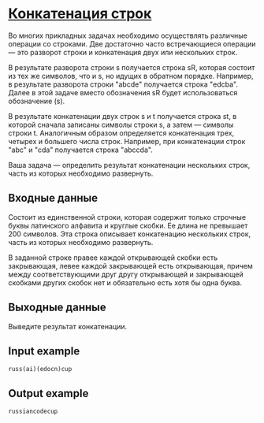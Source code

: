 # [Конкатенация строк](https://www.e-olymp.com/en/problems/2496)
Во многих прикладных задачах необходимо осуществлять различные операции со строками. Две достаточно часто встречающиеся операции — это разворот строки и конкатенация двух или нескольких строк.

В результате разворота строки s получается строка sR, которая состоит из тех же символов, что и s, но идущих в обратном порядке. Например, в результате разворота строки "abcde" получается строка "edcba". Далее в этой задаче вместо обозначения sR будет использоваться обозначение (s).

В результате конкатенации двух строк s и t получается строка st, в которой сначала записаны символы строки s, а затем — символы строки t. Аналогичным образом определяется конкатенация трех, четырех и большего числа строк. Например, при конкатенации строк "abc" и "cda" получается строка "abccda".

Ваша задача — определить результат конкатенации нескольких строк, часть из которых необходимо развернуть.

## Входные данные

Состоит из единственной строки, которая содержит только строчные буквы латинского алфавита и круглые скобки. Ее длина не превышает 200 символов. Эта строка описывает конкатенацию нескольких строк, часть из которых необходимо развернуть.

В заданной строке правее каждой открывающей скобки есть закрывающая, левее каждой закрывающей есть открывающая, причем между соответствующими друг другу открывающей и закрывающей скобками других скобок нет и обязательно есть хотя бы одна буква.

## Выходные данные

Выведите результат конкатенации.

## Input example
```
russ(ai)(edocn)cup
```

## Output example
```
russiancodecup
```
